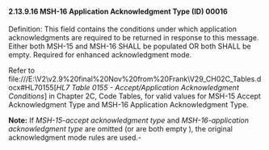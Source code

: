 #### 2.13.9.16 MSH-16 Application Acknowledgment Type (ID) 00016

Definition: This field contains the conditions under which application acknowledgments are required to be returned in response to this message. Either both MSH-15 and MSH-16 SHALL be populated OR both SHALL be empty. Required for enhanced acknowledgment mode.

Refer to file:///E:\V2\v2.9%20final%20Nov%20from%20Frank\V29_CH02C_Tables.docx#HL70155[_HL7 Table 0155 - Accept/Application Acknowledgment Conditions_] in Chapter 2C, Code Tables, for valid values for MSH-15 Accept Acknowledgment Type and MSH-16 Application Acknowledgment Type.

**Note:** If _MSH-15-accept acknowledgment type_ and _MSH-16-application acknowledgment type_ are omitted (or are both empty ), the original acknowledgment mode rules are used.-
